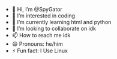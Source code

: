 - 👋 Hi, I’m @SpyGator
- 👀 I’m interested in coding  
- 🌱 I’m currently learning html and python
- 💞️ I’m looking to collaborate on idk
- 📫 How to reach me idk
- 😄 Pronouns: he/him
- ⚡ Fun fact: I Use Linux

<!---
SpyGator/SpyGator is a ✨ special ✨ repository because its `README.md` (this file) appears on your GitHub profile.
You can click the Preview link to take a look at your changes.
--->
